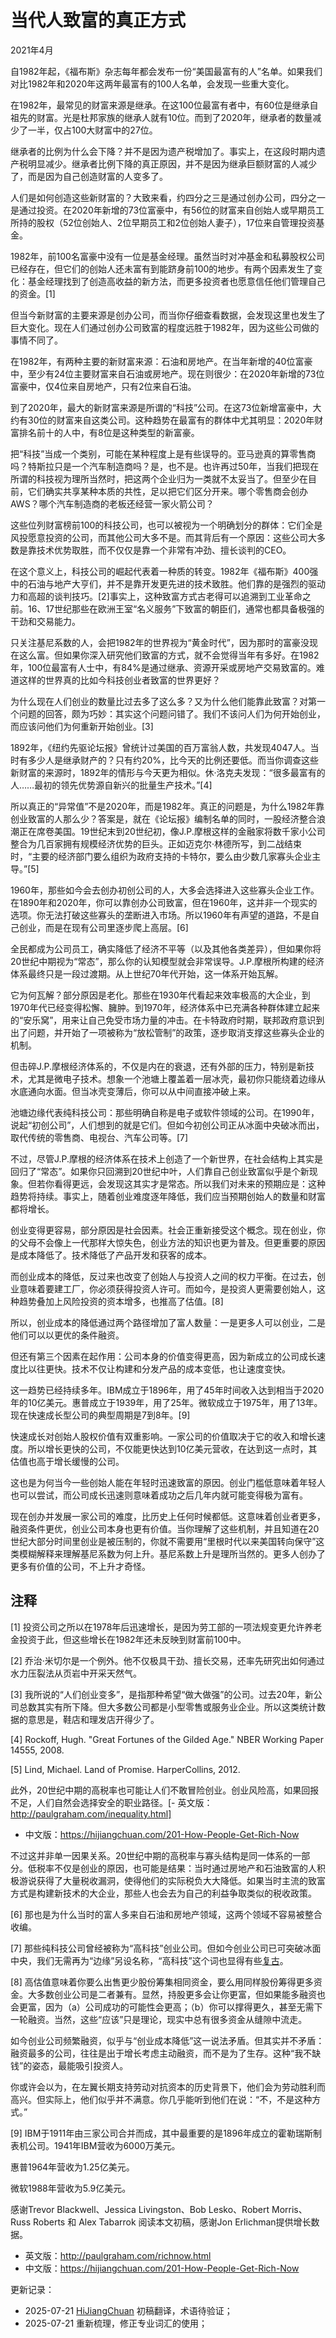 


# 当代人致富的真正方式

2021年4月

自1982年起，《福布斯》杂志每年都会发布一份“美国最富有的人”名单。如果我们对比1982年和2020年这两年最富有的100人名单，会发现一些重大变化。

在1982年，最常见的财富来源是继承。在这100位最富有者中，有60位是继承自祖先的财富。光是杜邦家族的继承人就有10位。而到了2020年，继承者的数量减少了一半，仅占100大财富中的27位。

继承者的比例为什么会下降？并不是因为遗产税增加了。事实上，在这段时期内遗产税明显减少。继承者比例下降的真正原因，并不是因为继承巨额财富的人减少了，而是因为自己创造财富的人变多了。

人们是如何创造这些新财富的？大致来看，约四分之三是通过创办公司，四分之一是通过投资。在2020年新增的73位富豪中，有56位的财富来自创始人或早期员工所持的股权（52位创始人、2位早期员工和2位创始人妻子），17位来自管理投资基金。

1982年，前100名富豪中没有一位是基金经理。虽然当时对冲基金和私募股权公司已经存在，但它们的创始人还未富有到能跻身前100的地步。有两个因素发生了变化：基金经理找到了创造高收益的新方法，而更多投资者也愿意信任他们管理自己的资金。[1]

但当今新财富的主要来源是创办公司，而当你仔细查看数据，会发现这里也发生了巨大变化。现在人们通过创办公司致富的程度远胜于1982年，因为这些公司做的事情不同了。

在1982年，有两种主要的新财富来源：石油和房地产。在当年新增的40位富豪中，至少有24位主要财富来自石油或房地产。现在则很少：在2020年新增的73位富豪中，仅4位来自房地产，只有2位来自石油。

到了2020年，最大的新财富来源是所谓的“科技”公司。在这73位新增富豪中，大约有30位的财富来自这类公司。这种趋势在最富有的群体中尤其明显：2020年财富排名前十的人中，有8位是这种类型的新富豪。

把“科技”当成一个类别，可能在某种程度上是有些误导的。亚马逊真的算零售商吗？特斯拉只是一个汽车制造商吗？是，也不是。也许再过50年，当我们把现在所谓的科技视为理所当然时，把这两个企业归为一类就不太妥当了。但至少在目前，它们确实共享某种本质的共性，足以把它们区分开来。哪个零售商会创办AWS？哪个汽车制造商的老板还经营一家火箭公司？

这些位列财富榜前100的科技公司，也可以被视为一个明确划分的群体：它们全是风投愿意投资的公司，而其他公司大多不是。而其背后有一个原因：这些公司大多数是靠技术优势取胜，而不仅仅是靠一个非常有冲劲、擅长谈判的CEO。

在这个意义上，科技公司的崛起代表着一种质的转变。1982年《福布斯》400强中的石油与地产大亨们，并不是靠开发更先进的技术致胜。他们靠的是强烈的驱动力和高超的谈判技巧。[2]事实上，这种致富方式古老得可以追溯到工业革命之前。16、17世纪那些在欧洲王室“名义服务”下致富的朝臣们，通常也都具备极强的干劲和交易能力。

只关注基尼系数的人，会把1982年的世界视为“黄金时代”，因为那时的富豪没现在这么富。但如果你深入研究他们致富的方式，就不会觉得当年有多好。在1982年，100位最富有人士中，有84%是通过继承、资源开采或房地产交易致富的。难道这样的世界真的比如今科技创业者致富的世界更好？

为什么现在人们创业的数量比过去多了这么多？又为什么他们能靠此致富？对第一个问题的回答，颇为巧妙：其实这个问题问错了。我们不该问人们为何开始创业，而应该问他们为何重新开始创业。[3]

1892年，《纽约先驱论坛报》曾统计过美国的百万富翁人数，共发现4047人。当时有多少人是继承财产的？只有约20%，比今天的比例还要低。而当你调查这些新财富的来源时，1892年的情形与今天更为相似。休·洛克夫发现：“很多最富有的人……最初的领先优势源自新兴的批量生产技术。”[4]

所以真正的“异常值”不是2020年，而是1982年。真正的问题是，为什么1982年靠创业致富的人那么少？答案是，就在《论坛报》编制名单的同时，一股经济整合浪潮正在席卷美国。19世纪末到20世纪初，像J.P.摩根这样的金融家将数千家小公司整合为几百家拥有规模经济优势的巨头。正如迈克尔·林德所写，到二战结束时，“主要的经济部门要么组织为政府支持的卡特尔，要么由少数几家寡头企业主导。”[5]

1960年，那些如今会去创办初创公司的人，大多会选择进入这些寡头企业工作。在1890年和2020年，你可以靠创办公司致富，但在1960年，这并非一个现实的选项。你无法打破这些寡头的垄断进入市场。所以1960年有声望的道路，不是自己创业，而是在现有公司里逐步爬上高层。[6]

全民都成为公司员工，确实降低了经济不平等（以及其他各类差异），但如果你将20世纪中期视为“常态”，那么你的认知模型就会非常误导。J.P.摩根所构建的经济体系最终只是一段过渡期。从上世纪70年代开始，这一体系开始瓦解。

它为何瓦解？部分原因是老化。那些在1930年代看起来效率极高的大企业，到1970年代已经变得松懈、臃肿。到1970年，经济体系中已充满各种群体建立起来的“安乐窝”，用来让自己免受市场力量的冲击。在卡特政府时期，联邦政府意识到出了问题，并开始了一项被称为“放松管制”的政策，逐步取消支撑这些寡头企业的机制。

但击碎J.P.摩根经济体系的，不仅是内在的衰退，还有外部的压力，特别是新技术，尤其是微电子技术。想象一个池塘上覆盖着一层冰壳，最初你只能绕着边缘从水底通向水面。但当冰壳变薄后，你可以从中间直接冲破上来。

池塘边缘代表纯科技公司：那些明确自称是电子或软件领域的公司。在1990年，说起“初创公司”，人们想到的就是它们。但如今初创公司正从冰面中央破冰而出，取代传统的零售商、电视台、汽车公司等。[7]

不过，尽管J.P.摩根的经济体系在技术上创造了一个新世界，在社会结构上其实是回归了“常态”。如果你只回溯到20世纪中叶，人们靠自己创业致富似乎是个新现象。但若你看得更远，会发现这其实才是常态。所以我们对未来的预期应是：这种趋势将持续。事实上，随着创业难度逐年降低，我们应当预期创始人的数量和财富都将增长。

创业变得更容易，部分原因是社会因素。社会正重新接受这个概念。现在创业，你的父母不会像上一代那样大惊失色，创业方法的知识也更为普及。但更重要的原因是成本降低了。技术降低了产品开发和获客的成本。

而创业成本的降低，反过来也改变了创始人与投资人之间的权力平衡。在过去，创业意味着要建工厂，你必须获得投资人许可。而如今，是投资人更需要创始人，这种趋势叠加上风险投资的资本增多，也推高了估值。[8]

所以，创业成本的降低通过两个路径增加了富人数量：一是更多人可以创业，二是他们可以以更优的条件融资。

但还有第三个因素在起作用：公司本身的价值变得更高，因为新成立的公司成长速度比以往更快。技术不仅让构建和分发产品的成本变低，也让速度变快。

这一趋势已经持续多年。IBM成立于1896年，用了45年时间收入达到相当于2020年的10亿美元。惠普成立于1939年，用了25年。微软成立于1975年，用了13年。现在快速成长型公司的典型周期是7到8年。[9]

快速成长对创始人股权价值有双重影响。一家公司的价值取决于它的收入和增长速度。所以增长更快的公司，不仅能更快达到10亿美元营收，在达到这一点时，其估值也高于增长缓慢的公司。

这也是为何当今一些创始人能在年轻时迅速致富的原因。创业门槛低意味着年轻人也可以尝试，而公司成长迅速则意味着成功之后几年内就可能变得极为富有。

现在创办并发展一家公司的难度，比历史上任何时候都低。这意味着创业者更多，融资条件更优，创业公司本身也更有价值。当你理解了这些机制，并且知道在20世纪大部分时间里创业是被压制的，你就不需要用“里根时代以来美国转向保守”这类模糊解释来理解基尼系数为何上升。基尼系数上升是理所当然的。更多人创办了更多有价值的公司，不上升才奇怪。

## 注释

[1] 投资公司之所以在1978年后迅速增长，是因为劳工部的一项法规变更允许养老金投资于此，但这些增长在1982年还未反映到财富前100中。

[2] 乔治·米切尔是一个例外。他不仅极具干劲、擅长交易，还率先研究出如何通过水力压裂法从页岩中开采天然气。

[3] 我所说的“人们创业变多”，是指那种希望“做大做强”的公司。过去20年，新公司总数其实有所下降。但大多数公司都是小型零售或服务业企业。所以这类统计数据的意思是，鞋店和理发店开得少了。

[4] Rockoff, Hugh. "Great Fortunes of the Gilded Age." NBER Working Paper 14555, 2008.

[5] Lind, Michael. Land of Promise. HarperCollins, 2012.

此外，20世纪中期的高税率也可能让人们不敢冒险创业。创业风险高，如果回报不足，人们自然会选择安全的职业路径。[- 英文版：http://paulgraham.com/inequality.html]
- 中文版：https://hijiangchuan.com/201-How-People-Get-Rich-Now

不过这并非单一因果关系。20世纪中期的高税率与寡头结构是同一体系的一部分。低税率不仅是创业的原因，也可能是结果：当时通过房地产和石油致富的人积极游说获得了大量税收漏洞，使得他们的实际税负大大降低。如果当时主流的致富方式是构建新技术的大企业，那些人也会去为自己的利益争取类似的税收政策。

[6] 那也是为什么当时的富人多来自石油和房地产领域，这两个领域不容易被整合收编。

[7] 那些纯科技公司曾经被称为“高科技”创业公司。但如今创业公司已可突破冰面中央，我们无需再为“边缘”另设名称，“高科技”这个词也显得有些[复古](https://books.google.com/ngrams/graph?content=high+tech&year_start=1900&year_end=2019&corpus=en-2019&smoothing=3)。

[8] 高估值意味着你要么出售更少股份筹集相同资金，要么用同样股份筹得更多资金。大多数创业公司是二者兼有。显然，持股更多会让你更富，但如果能多融资也会更富，因为（a）公司成功的可能性会更高；（b）你可以撑得更久，甚至无需下一轮融资。当然，这些“应该”只是理论，现实中总有很多资金从缝隙中流走。

如今创业公司频繁融资，似乎与“创业成本降低”这一说法矛盾。但其实并不矛盾：融资最多的公司，往往是出于增长考虑主动融资，而不是为了生存。这种“我不缺钱”的姿态，最能吸引投资人。

你或许会以为，在左翼长期支持劳动对抗资本的历史背景下，他们会为劳动胜利而高兴。但实际上，他们似乎并不满意。你几乎能听到他们在说：“不，不是这种方式。”

[9] IBM于1911年由三家公司合并而成，其中最重要的是1896年成立的霍勒瑞斯制表机公司。1941年IBM营收为6000万美元。

惠普1964年营收为1.25亿美元。

微软1988年营收为5.9亿美元。

感谢Trevor Blackwell、Jessica Livingston、Bob Lesko、Robert Morris、Russ Roberts 和 Alex Tabarrok 阅读本文初稿，感谢Jon Erlichman提供增长数据。

- 英文版：http://paulgraham.com/richnow.html
- 中文版：https://hijiangchuan.com/201-How-People-Get-Rich-Now



更新记录：
- 2025-07-21 [HiJiangChuan](https://hijiangchuan.com) 初稿翻译，术语待验证；
- 2025-07-21 重新梳理，修正专业词汇的使用；

